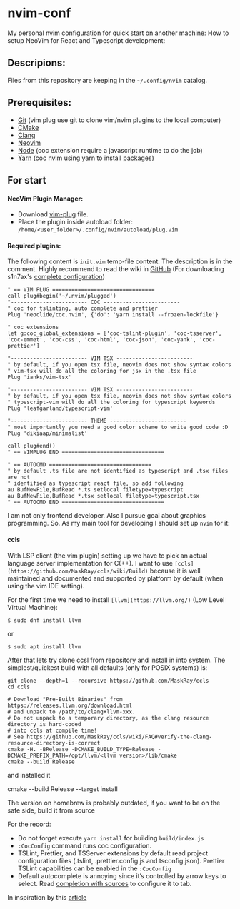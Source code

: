 # nvim-conf
My personal nvim configuration for quick start on another machine: 
How to setup NeoVim for React and Typescript development:

## Descripions:
Files from this repository are keeping in the `~/.config/nvim` catalog.

## Prerequisites:
- [Git](https://git-scm.com/) (vim plug use git to clone vim/nvim plugins to the local computer)
- [CMake](https://cmake.org/)
- [Clang](https://clang.llvm.org/)
- [Neovim](https://neovim.io/)
- [Node](https://nodejs.org/en/) (coc extension require a javascript runtime to do the job)
- [Yarn](https://yarnpkg.com/) (coc nvim using yarn to install packages)

## For start

#### NeoVim Plugin Manager:

- Download [vim-plug](https://raw.githubusercontent.com/junegunn/vim-plug/master/plug.vim) file.
- Place the plugin inside autoload folder: `/home/<user_folder>/.config/nvim/autoload/plug.vim`

#### Required plugins:

The following content is `init.vim` temp-file content. The description is in the comment. Highly recommend to read the wiki in [GitHub](https://github.com/neovim/neovim/wiki/Configuration) (For downloading s1n7ax's [complete configuration](https://github.com/s1n7ax/dotvim))

```
" == VIM PLUG ================================
call plug#begin('~/.nvim/plugged')
"------------------------ COC ------------------------
" coc for tslinting, auto complete and prettier
Plug 'neoclide/coc.nvim', {'do': 'yarn install --frozen-lockfile'}

" coc extensions
let g:coc_global_extensions = ['coc-tslint-plugin', 'coc-tsserver', 'coc-emmet', 'coc-css', 'coc-html', 'coc-json', 'coc-yank', 'coc-prettier']

"------------------------ VIM TSX ------------------------
" by default, if you open tsx file, neovim does not show syntax colors
" vim-tsx will do all the coloring for jsx in the .tsx file
Plug 'ianks/vim-tsx'

"------------------------ VIM TSX ------------------------
" by default, if you open tsx file, neovim does not show syntax colors
" typescript-vim will do all the coloring for typescript keywords
Plug 'leafgarland/typescript-vim'

"------------------------ THEME ------------------------
" most importantly you need a good color scheme to write good code :D
Plug 'dikiaap/minimalist'

call plug#end()  
" == VIMPLUG END ================================
                                                
" == AUTOCMD ================================ 
" by default .ts file are not identified as typescript and .tsx files are not
" identified as typescript react file, so add following
au BufNewFile,BufRead *.ts setlocal filetype=typescript
au BufNewFile,BufRead *.tsx setlocal filetype=typescript.tsx
" == AUTOCMD END ================================ 
```

I am not only frontend developer. Also I pursue goal about graphics programming. So. As my main tool for developing I should set up `nvim` for it:

#### ccls

With LSP client (the vim plugin) setting up we have to pick an actual language server implementation for C(++). I want to use `[ccls](https://github.com/MaskRay/ccls/wiki/Build)` because it is well maintained and documented and supported by platform by default (when using the vim IDE setting).

For the first time we need to install `[llvm](https://llvm.org/)` (Low Level Virtual Machine):

```console
$ sudo dnf install llvm
```
or
```console
$ sudo apt install llvm
```

After that lets try clone ccsl from repository and install in into system. The simplest/quickest build with all defaults (only for POSIX systems) is:

```console
git clone --depth=1 --recursive https://github.com/MaskRay/ccls
cd ccls

# Download "Pre-Built Binaries" from https://releases.llvm.org/download.html
# and unpack to /path/to/clang+llvm-xxx.
# Do not unpack to a temporary directory, as the clang resource directory is hard-coded
# into ccls at compile time!
# See https://github.com/MaskRay/ccls/wiki/FAQ#verify-the-clang-resource-directory-is-correct
cmake -H. -BRelease -DCMAKE_BUILD_TYPE=Release -DCMAKE_PREFIX_PATH=/opt/llvm/<llvm version>/lib/cmake
cmake --build Release
```

and installed it

cmake --build Release --target install

The version on homebrew is probably outdated, if you want to be on the safe side, build it from source

For the record:
 - Do not forget execute `yarn install` for building `build/index.js`
 - `:CocConfig` command runs coc configuration.
 - TSLint, Prettier, and TSServer extensions by default read project configuration files (.tslint, .prettier.config.js and tsconfig.json). Prettier TSLint capabilities can be enabled in the `:CocConfig`
 - Default autocomplete is annoying since it’s controlled by arrow keys to select. Read [completion with sources](https://github.com/neoclide/coc.nvim/wiki/Completion-with-sources) to configure it to tab.


In inspiration by this [article](https://medium.com/@s1n7ax/neovim-for-typescript-react-development-fdc7082c8a78)

